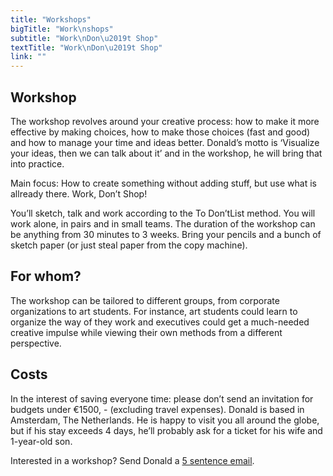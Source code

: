 ```yaml
---
title: "Workshops"
bigTitle: "Work\nshops"
subtitle: "Work\nDon\u2019t Shop"
textTitle: "Work\nDon\u2019t Shop"
link: ""
---
```

## Workshop
The workshop revolves around your creative process: how to make it more effective by making choices, how to make those choices (fast and good) and how to manage your time and ideas better. Donald’s motto is ‘Visualize your ideas, then we can talk about it’ and in the workshop, he will bring that into practice. 

Main focus: How to create something without adding stuff, but use what is allready there. Work, Don’t Shop!

You’ll sketch, talk and work according to the To Don’tList method. You will work alone, in pairs and in small teams. The duration of the workshop can be anything from 30 minutes to 3 weeks. Bring your pencils and a bunch of sketch paper (or just steal paper from the copy machine).

## For whom?
The workshop can be tailored to different groups, from corporate organizations to art students. For instance, art students could learn to organize the way of they work and executives could get a much-needed creative impulse while viewing their own methods from a different perspective.

## Costs
In the interest of saving everyone time: please don’t send an invitation for budgets under €1500, - (excluding travel expenses). Donald is based in Amsterdam, The Netherlands. He is happy to visit you all around the globe, but if his stay exceeds 4 days, he’ll probably ask for a ticket for his wife and 1-year-old son.

Interested in a workshop? Send Donald a <a data-scroll href="#mail">5 sentence email</a>.
